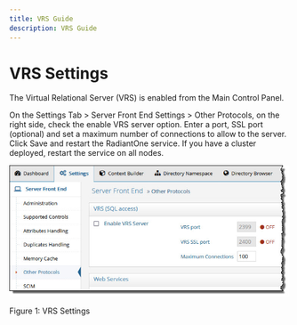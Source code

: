 ```yaml
---
title: VRS Guide
description: VRS Guide
---
```


# VRS Settings

The Virtual Relational Server (VRS) is enabled from the Main Control Panel.

On the Settings Tab > Server Front End Settings > Other Protocols, on the right side, check the enable VRS server option. Enter a port, SSL port (optional) and set a maximum number of connections to allow to the server. Click Save and restart the RadiantOne service. If you have a cluster deployed, restart the service on all nodes.

![An image showing ](Media/Image2.1a.jpg)

Figure 1: VRS Settings
